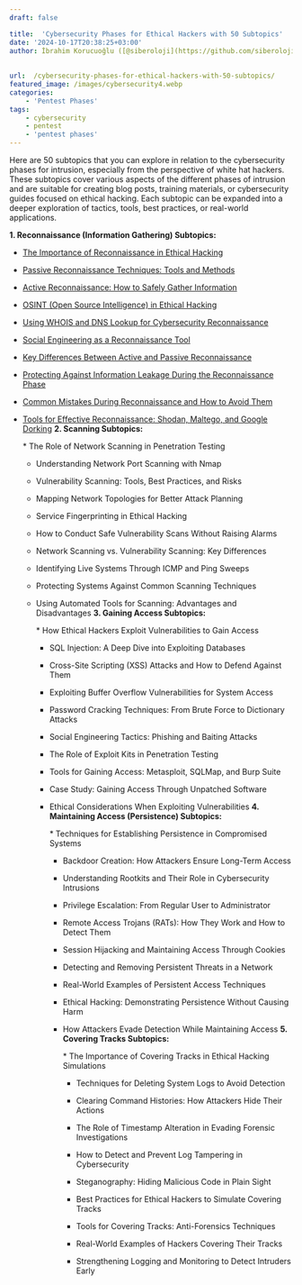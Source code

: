 ```yaml
---
draft: false

title:  'Cybersecurity Phases for Ethical Hackers with 50 Subtopics'
date: '2024-10-17T20:38:25+03:00'
author: İbrahim Korucuoğlu ([@siberoloji](https://github.com/siberoloji))
 
 
url:  /cybersecurity-phases-for-ethical-hackers-with-50-subtopics/ 
featured_image: /images/cybersecurity4.webp
categories:
    - 'Pentest Phases'
tags:
    - cybersecurity
    - pentest
    - 'pentest phases'
---
```



Here are 50 subtopics that you can explore in relation to the cybersecurity phases for intrusion, especially from the perspective of white hat hackers. These subtopics cover various aspects of the different phases of intrusion and are suitable for creating blog posts, training materials, or cybersecurity guides focused on ethical hacking. Each subtopic can be expanded into a deeper exploration of tactics, tools, best practices, or real-world applications.



**1. Reconnaissance (Information Gathering) Subtopics:**


* <a href="https://www.siberoloji.com/the-importance-of-reconnaissance-in-ethical-hacking/">The Importance of Reconnaissance in Ethical Hacking</a>

* <a href="https://www.siberoloji.com/passive-reconnaissance-techniques-tools-and-methods/">Passive Reconnaissance Techniques: Tools and Methods</a>

* <a href="https://www.siberoloji.com/active-reconnaissance-how-to-safely-gather-information/">Active Reconnaissance: How to Safely Gather Information</a>

* <a href="https://www.siberoloji.com/list-of-the-100-osint-topics-with-subtopics">OSINT (Open Source Intelligence) in Ethical Hacking</a>

* <a href="https://www.siberoloji.com/using-whois-and-dns-lookup-for-cybersecurity-reconnaissance/">Using WHOIS and DNS Lookup for Cybersecurity Reconnaissance</a>

* <a href="https://www.siberoloji.com/social-engineering-as-a-reconnaissance-tool-a-key-component-in-cybersecurity/">Social Engineering as a Reconnaissance Tool</a>

* <a href="https://www.siberoloji.com/key-differences-between-active-and-passive-reconnaissance/">Key Differences Between Active and Passive Reconnaissance</a>

* <a href="https://www.siberoloji.com/protecting-against-information-leakage-during-the-reconnaissance-phase/">Protecting Against Information Leakage During the Reconnaissance Phase</a>

* <a href="https://www.siberoloji.com/common-mistakes-during-reconnaissance-and-how-to-avoid-them/">Common Mistakes During Reconnaissance and How to Avoid Them</a>

* <a href="https://www.siberoloji.com/tools-for-effective-reconnaissance-shodan-maltego-and-google-dorking/">Tools for Effective Reconnaissance: Shodan, Maltego, and Google Dorking</a>
**2. Scanning Subtopics:**


<!-- wp:list {"ordered":true,"start":11} -->
<ol start="11" class="wp-block-list">* The Role of Network Scanning in Penetration Testing

* Understanding Network Port Scanning with Nmap

* Vulnerability Scanning: Tools, Best Practices, and Risks

* Mapping Network Topologies for Better Attack Planning

* Service Fingerprinting in Ethical Hacking

* How to Conduct Safe Vulnerability Scans Without Raising Alarms

* Network Scanning vs. Vulnerability Scanning: Key Differences

* Identifying Live Systems Through ICMP and Ping Sweeps

* Protecting Systems Against Common Scanning Techniques

* Using Automated Tools for Scanning: Advantages and Disadvantages
**3. Gaining Access Subtopics:**


<!-- wp:list {"ordered":true,"start":21} -->
<ol start="21" class="wp-block-list">* How Ethical Hackers Exploit Vulnerabilities to Gain Access

* SQL Injection: A Deep Dive into Exploiting Databases

* Cross-Site Scripting (XSS) Attacks and How to Defend Against Them

* Exploiting Buffer Overflow Vulnerabilities for System Access

* Password Cracking Techniques: From Brute Force to Dictionary Attacks

* Social Engineering Tactics: Phishing and Baiting Attacks

* The Role of Exploit Kits in Penetration Testing

* Tools for Gaining Access: Metasploit, SQLMap, and Burp Suite

* Case Study: Gaining Access Through Unpatched Software

* Ethical Considerations When Exploiting Vulnerabilities
**4. Maintaining Access (Persistence) Subtopics:**


<!-- wp:list {"ordered":true,"start":31} -->
<ol start="31" class="wp-block-list">* Techniques for Establishing Persistence in Compromised Systems

* Backdoor Creation: How Attackers Ensure Long-Term Access

* Understanding Rootkits and Their Role in Cybersecurity Intrusions

* Privilege Escalation: From Regular User to Administrator

* Remote Access Trojans (RATs): How They Work and How to Detect Them

* Session Hijacking and Maintaining Access Through Cookies

* Detecting and Removing Persistent Threats in a Network

* Real-World Examples of Persistent Access Techniques

* Ethical Hacking: Demonstrating Persistence Without Causing Harm

* How Attackers Evade Detection While Maintaining Access
**5. Covering Tracks Subtopics:**


<!-- wp:list {"ordered":true,"start":41} -->
<ol start="41" class="wp-block-list">* The Importance of Covering Tracks in Ethical Hacking Simulations

* Techniques for Deleting System Logs to Avoid Detection

* Clearing Command Histories: How Attackers Hide Their Actions

* The Role of Timestamp Alteration in Evading Forensic Investigations

* How to Detect and Prevent Log Tampering in Cybersecurity

* Steganography: Hiding Malicious Code in Plain Sight

* Best Practices for Ethical Hackers to Simulate Covering Tracks

* Tools for Covering Tracks: Anti-Forensics Techniques

* Real-World Examples of Hackers Covering Their Tracks

* Strengthening Logging and Monitoring to Detect Intruders Early

